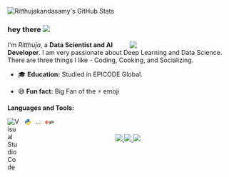 <!-- <img src="https://img.shields.io/github/followers/RitthujaKandasamy?label=Follow%20Me&logo=github" alt="GitHub Followers" /> <img src="https://komarev.com/ghpvc/?username=RitthujaKandasamy&label=Profile%20views&color=0e75b6&style=flat" alt="Profile Viewer" /> <img src="https://visitor-badge.glitch.me/badge?page_id=Ritthujakandasamy.Ritthujakandasamy" alt="Profile Visitor"/>

  

<a href="https://awesome-github-stats.azurewebsites.net/index.html??cardType=level-alternate&theme=nord">    <img  alt="Ritthujakandasamy's GitHub Stats" src="https://awesome-github-stats.azurewebsites.net/user-stats/Ritthujakandasamy?cardType=level-alternate&theme=nord" />  </a> -->

![Ritthujakandasamy's GitHub Stats](https://bad-apple-github-readme.vercel.app/api?show_bg=1&username=RitthujaKandasamy)

### hey there <img src="https://media.giphy.com/media/hvRJCLFzcasrR4ia7z/giphy.gif" width="25px">

<img align='right' src="https://media.giphy.com/media/836HiJc7pgzy8iNXCn/giphy.gif" width="230" />

I'm *Ritthuja*, a **Data Scientist and AI Developer**. I am very passionate about Deep Learning 
and Data Science. There are three things I like - Coding, Cooking, and Socializing. 

- 🎓 **Education:** Studied in EPICODE Global.


- 😅 **Fun fact:** Big Fan of the :zap: emoji



**Languages and Tools:**  


<code><img height="20" src="https://raw.githubusercontent.com/github/explore/80688e429a7d4ef2fca1e82350fe8e3517d3494d/topics/python/python.png"></code>
<code><img height="20" src="https://raw.githubusercontent.com/github/explore/80688e429a7d4ef2fca1e82350fe8e3517d3494d/topics/mysql/mysql.png"></code>
<code><img height="20" src="https://raw.githubusercontent.com/github/explore/80688e429a7d4ef2fca1e82350fe8e3517d3494d/topics/git/git.png"></code>
<img align="left" alt="Visual Studio Code" width="26px" src="https://cdn.jsdelivr.net/gh/devicons/devicon/icons/vscode/vscode-original.svg" style="padding-right:10px;" />


<div>
   <p align="center">
      <a href="https://www.linkedin.com/in/ritthuja-kandasamy/" target="_blank">
         <img src="https://img.shields.io/badge/LinkedIn-0077B5?style=for-the-badge&logo=linkedin&logoColor=white"/>
      </a>
      <a href="https://ritthujaappa@gmail.com" target="_blank">
         <img src="https://img.shields.io/badge/gmail-%23D14836.svg?&style=for-the-badge&logo=gmail&logoColor=white"/>
      </a>
     <a href="https://ritthujakandasamy.github.io/" target="blank">
       <img src="https://img.shields.io/badge/PORTFOLIO-20BEFF?&style=for-the-badge&logo=portfolio&logoColor=white"/>
     </a> 
     
   </p>
</div>




